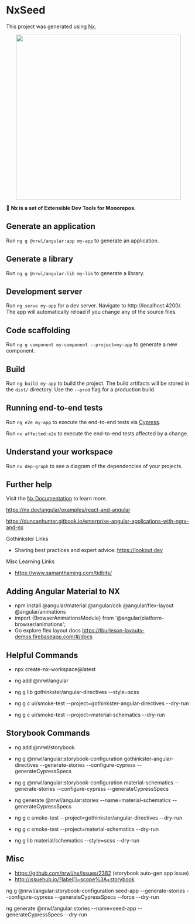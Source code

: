 # NxSeed

This project was generated using [Nx](https://nx.dev).

<p align="center"><img src="https://raw.githubusercontent.com/nrwl/nx/master/nx-logo.png" width="450"></p>

🔎 **Nx is a set of Extensible Dev Tools for Monorepos.**
## Generate an application

Run `ng g @nrwl/angular:app my-app` to generate an application.


## Generate a library

Run `ng g @nrwl/angular:lib my-lib` to generate a library.


## Development server

Run `ng serve my-app` for a dev server. Navigate to http://localhost:4200/. The app will automatically reload if you change any of the source files.

## Code scaffolding

Run `ng g component my-component --project=my-app` to generate a new component.

## Build

Run `ng build my-app` to build the project. The build artifacts will be stored in the `dist/` directory. Use the `--prod` flag for a production build.


## Running end-to-end tests

Run `ng e2e my-app` to execute the end-to-end tests via [Cypress](https://www.cypress.io).

Run `nx affected:e2e` to execute the end-to-end tests affected by a change.

## Understand your workspace

Run `nx dep-graph` to see a diagram of the dependencies of your projects.

## Further help

Visit the [Nx Documentation](https://nx.dev/angular) to learn more.

https://nx.dev/angular/examples/react-and-angular

https://duncanhunter.gitbook.io/enterprise-angular-applications-with-ngrx-and-nx

Gothinkster Links
- Sharing best practices and expert advice: https://lookout.dev

Misc Learning Links
- https://www.samanthaming.com/tidbits/

## Adding Angular Material to NX
- npm install @angular/material @angular/cdk @angular/flex-layout @angular/animations 
- import {BrowserAnimationsModule} from '@angular/platform-browser/animations';
- Go explore flex layout docs https://tburleson-layouts-demos.firebaseapp.com/#/docs 


## Helpful Commands
- npx create-nx-workspace@latest 
- ng add @nrwl/angular
- ng g lib gothinkster/angular-directives --style=scss

- ng g c ui/smoke-test --project=gothinkster-angular-directives --dry-run
- ng g c ui/smoke-test --project=material-schematics --dry-run

## Storybook Commands

- ng add @nrwl/storybook

- ng g @nrwl/angular:storybook-configuration gothinkster-angular-directives --generate-stories --configure-cypress --generateCypressSpecs

- ng g @nrwl/angular:storybook-configuration material-schematics --generate-stories --configure-cypress --generateCypressSpecs

- ng generate @nrwl/angular:stories --name=material-schematics --generateCypressSpecs

- ng g c smoke-test --project=gothinkster/angular-directives --dry-run
- ng g c smoke-test --project=material-schematics --dry-run

- ng g lib material/schematics --style=scss --dry-run


## Misc
- https://github.com/nrwl/nx/issues/2382 (storybook auto-gen app issue)
- http://issuehub.io/?label[]=scope%3A+storybook


ng g @nrwl/angular:storybook-configuration seed-app --generate-stories --configure-cypress --generateCypressSpecs --force --dry-run

ng generate @nrwl/angular:stories --name=seed-app --generateCypressSpecs --dry-run